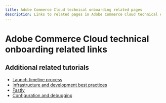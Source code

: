 ```yaml
---
title: Adobe Commerce Cloud technical onboarding related pages
description: Links to related pages in Adobe Commerce Cloud technical onboarding
---
```

# Adobe Commerce Cloud technical onboarding related links

## Additional related tutorials

- [Launch timeline process](../cloud/launch-process-timeline.md)
- [Infrastructure and development best practices](../cloud/infrastructure-development-best-practices.md)
- [Fastly](../cloud/fastly.md)
- [Configuration and debugging](../cloud/configuration-and-debugging.md)
